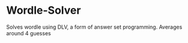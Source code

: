 # Wordle-Solver
Solves wordle using DLV, a form of answer set programming. Averages around 4 guesses
